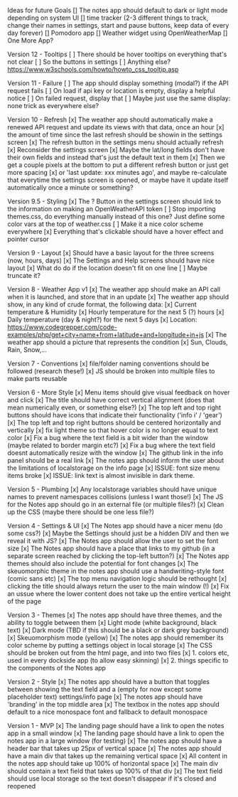 Ideas for future Goals
[] The notes app should default to dark or light mode depending on system UI
[] time tracker (2-3 different things to track, change their names in settings, start and pause buttons, keep data of every day forever)
[] Pomodoro app
[] Weather widget using OpenWeatherMap
[] One More App?

Version 12 - Tooltips
[ ] There should be hover tooltips on everything that's not clear
  [ ] So the buttons in settings
  [ ] Anything else?
  https://www.w3schools.com/howto/howto_css_tooltip.asp

Version 11 - Failure
[ ] The app should display something (modal?) if the API request fails
  [ ] On load if api key or location is empty, display a helpful notice
  [ ] On failed request, display that
  [ ] Maybe just use the same display: none trick as everywhere else?

Version 10 - Refresh
[x] The weather app should automatically make a renewed API request and update its views with that data, once an hour
[x] the amount of time since the last refresh should be showin in the settings screen
[x] The refresh button in the settings menu should actually refresh
[x] Reconsider the settings screen
  [x] Maybe the lat/long fields don't have their own fields and instead that's just the default text in them
  [x] Then we get a couple pixels at the bottom to put a different refresh button or just get more spacing
    [x] or 'last update: xxx minutes ago', and maybe re-calculate that everytime the settings screen is opened, or maybe have it update itself automatically once a minute or something?

Version 9.5 - Styling
[x] The ? Button in the settings screen should link to the information on making an OpenWeatherAPI token
[ ] Stop importing themes.css, do everything manually instead of this one? Just define some color vars at the top of weather.css
[ ] Make it a nice color scheme everywhere
[x] Everything that's clickable should have a hover effect and pointer cursor

Version 9 - Layout
[x] Should have a basic layout for the three screens (now, hours, days)
[x] The Settings and Help screens should have nice layout
[x] What do do if the location doesn't fit on one line
  [ ] Maybe truncate it?

Version 8 - Weather App v1
[x] The weather app should make an API call when it is launched, and store that in an update
[x] The weather app should show, in any kind of crude format, the following data:
  [x] Current temperature & Humidity
  [x] Hourly temperature for the next 5 (?) hours
  [x] Daily temperature (day & night?) for the next 5 days
  [x] Location: https://www.codegrepper.com/code-examples/php/get+city+name+from+latitude+and+longitude+in+js
[x] The weather app should a picture that represents the condition
  [x] Sun, Clouds, Rain, Snow,... 

Version 7 - Conventions
[x] file/folder naming conventions should be followed (research these!)
[x] JS should be broken into multiple files to make parts reusable

Version 6 - More Style
[x] Menu items should give visual feedback on hover and click
[x] The title should have correct vertical alignment (does that mean numerically even, or something else?)
[x] The top left and top right buttons should have icons that indicate their functionality ('info i' / 'gear')
[x] The top left and top right buttons should be centered horizontally and vertically
[x] fix light theme so that hover color is no longer equal to text color
[x] Fix a bug where the text field is a bit wider than the window (maybe related to border margin etc?)
[x] Fix a bug where the text field doesnt automatically resize with the window
[x] The github link in the info panel should be a real link
[x] The notes app should inform the user about the limitations of localstorage on the info page 
[x] ISSUE: font size menu items broke
[x] ISSUE: link text is almost invisible in dark theme.

Version 5 - Plumbing
[x] Any localstorage variables should have unique names to prevent namespaces collisions (unless I want those!)
[x] The JS for the Notes app should go in an external file (or multiple files?)
[x] Clean up the CSS (maybe there should be one less file?)

Version 4 - Settings & UI
[x] The Notes app should have a nicer menu (do some css?)
[x] Maybe the Settings should just be a hidden DIV and then we reveal it with JS?
[x] The Notes app should allow the user to set the font size
[x] The Notes app should have a place that links to my github (in a separate screen reached by clicking the top-left button?)
[x] The Notes app themes should also include the potential for font changes
[x] The skeuomorphic theme in the notes app should use a handwriting-style font (comic sans etc)
[x] The top menu navigation logic should be rethought
  [x] clicking the title should always return the user to the main window
(!) [x] Fix an ussue where the lower content does not take up the entire vertical height of the page

Version 3 - Themes 
[x] The notes app should have three themes, and the ability to toggle between them
  [x] Light mode (white background, black text)
  [x] Dark mode (TBD if this should be a black or dark grey background)
  [x] Skeuomorphism mode (yellow)
[x] The notes app should remember its color scheme by putting a settings object in local storage
[x] The CSS should be broken out from the html page, and into two files
  [x] 1. colors etc, used in every dockside app (to allow easy skinning)
  [x] 2. things specific to the components of the Notes app

Version 2 - Style
[x] The notes app should have a button that toggles between showing the text field 
   and a (empty for now except some placeholder text) settings/info page
[x] The notes app should have 'branding' in the top middle area
[x] The textbox in the notes app should default to a nice monospace font and fallback to default monospace

Version 1 - MVP
[x] The landing page should have a link to open the notes app in a small window
[x] The landing page should have a link to open the notes app in a large window (for testing)
[x] The notes app should have a header bar that takes up 25px of vertical space
[x] The notes app should have a main div that takes up the remaining vertical space
[x] All content in the notes app should take up 100% of horizontal space
[x] The main div should contain a text field that takes up 100% of that div
[x] The text field should use local storage so the text doesn't disappear if it's closed and reopened
